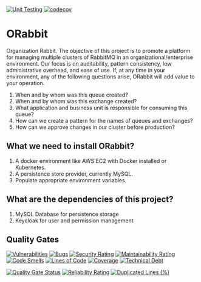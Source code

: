 [![Unit Testing](https://github.com/productivityeng/orabbit/actions/workflows/unit_testing.yaml/badge.svg)](https://github.com/productivityeng/orabbit/actions/workflows/unit_testing.yaml)
[![codecov](https://codecov.io/gh/productivityeng/orabbit/branch/main/graph/badge.svg?token=DDBUGyuGSt)](https://codecov.io/gh/productivityeng/orabbit)

# ORabbit
Organization Rabbit. The objective of this project is to promote a platform for managing multiple clusters of RabbitMQ in an organizational/enterprise environment. Our focus is on auditability, pattern consistency, low administrative overhead, and ease of use. If, at any time in your environment, any of the following questions arise, ORabbit will add value to your operation.

1. When and by whom was this queue created?
2. When and by whom was this exchange created?
3. What application and business unit is responsible for consuming this queue?
4. How can we create a pattern for the names of queues and exchanges?
5. How can we approve changes in our cluster before production?

## What we need to install ORabbit?

1. A docker environment like AWS EC2 with Docker installed or Kubernetes.
2. A persistence store provider, currently MySQL.
3. Populate appropriate environment variables.

## What are the dependencies of this project?

1. MySQL Database for persistence storage
2. Keycloak for user and permission management

## Quality Gates

[![Vulnerabilities](https://sonarcloud.io/api/project_badges/measure?project=productivityeng_orabbit&metric=vulnerabilities)](https://sonarcloud.io/summary/new_code?id=productivityeng_orabbit)
[![Bugs](https://sonarcloud.io/api/project_badges/measure?project=productivityeng_orabbit&metric=bugs)](https://sonarcloud.io/summary/new_code?id=productivityeng_orabbit)
[![Security Rating](https://sonarcloud.io/api/project_badges/measure?project=productivityeng_orabbit&metric=security_rating)](https://sonarcloud.io/summary/new_code?id=productivityeng_orabbit)
[![Maintainability Rating](https://sonarcloud.io/api/project_badges/measure?project=productivityeng_orabbit&metric=sqale_rating)](https://sonarcloud.io/summary/new_code?id=productivityeng_orabbit)
[![Code Smells](https://sonarcloud.io/api/project_badges/measure?project=productivityeng_orabbit&metric=code_smells)](https://sonarcloud.io/summary/new_code?id=productivityeng_orabbit)
[![Lines of Code](https://sonarcloud.io/api/project_badges/measure?project=productivityeng_orabbit&metric=ncloc)](https://sonarcloud.io/summary/new_code?id=productivityeng_orabbit)
[![Coverage](https://sonarcloud.io/api/project_badges/measure?project=productivityeng_orabbit&metric=coverage)](https://sonarcloud.io/summary/new_code?id=productivityeng_orabbit)
[![Technical Debt](https://sonarcloud.io/api/project_badges/measure?project=productivityeng_orabbit&metric=sqale_index)](https://sonarcloud.io/summary/new_code?id=productivityeng_orabbit)

[![Quality Gate Status](https://sonarcloud.io/api/project_badges/measure?project=productivityeng_orabbit&metric=alert_status)](https://sonarcloud.io/summary/new_code?id=productivityeng_orabbit)
[![Reliability Rating](https://sonarcloud.io/api/project_badges/measure?project=productivityeng_orabbit&metric=reliability_rating)](https://sonarcloud.io/summary/new_code?id=productivityeng_orabbit)
[![Duplicated Lines (%)](https://sonarcloud.io/api/project_badges/measure?project=productivityeng_orabbit&metric=duplicated_lines_density)](https://sonarcloud.io/summary/new_code?id=productivityeng_orabbit)
